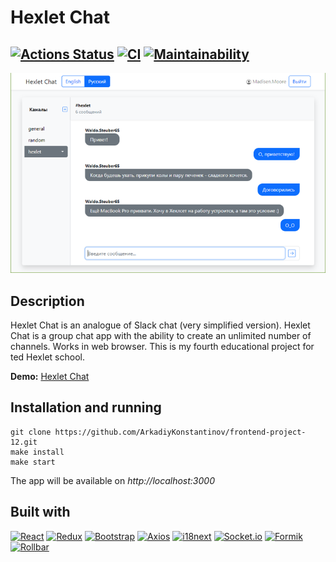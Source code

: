 # Hexlet Chat
[![Actions Status](https://github.com/ArkadiyKonstantinov/frontend-project-12/workflows/hexlet-check/badge.svg)](https://github.com/ArkadiyKonstantinov/frontend-project-12/actions)
[![CI](https://github.com/ArkadiyKonstantinov/frontend-project-12/actions/workflows/ci.yml/badge.svg)](https://github.com/ArkadiyKonstantinov/frontend-project-12/actions/workflows/ci.yml)
[![Maintainability](https://api.codeclimate.com/v1/badges/0da330c292d81475057d/maintainability)](https://codeclimate.com/github/ArkadiyKonstantinov/frontend-project-12/maintainability)
---

<div align=center>
    <img src="hexlet-chat-screenshot.png">
</div>

## Description
Hexlet Chat is an analogue of Slack chat (very simplified version).
Hexlet Chat is a group chat app with the ability to create an unlimited number of channels. Works in web browser.
This is my fourth educational project for ted Hexlet school.

**Demo:** [Hexlet Chat](https://slackchat.up.railway.app/)

## Installation and running
```
git clone https://github.com/ArkadiyKonstantinov/frontend-project-12.git
make install
make start
```
The app will be available on _http://localhost:3000_

## Built with

[![React][React-badge]][React-url]
[![Redux][Redux-badge]][Redux-url]
[![Bootstrap][Bootstrap-badge]][Bootstrap-url]
[![Axios][Axios-badge]][Axios-url]
[![i18next][i18next-badge]][i18next-url]
[![Socket.io][Socket.io-badge]][Socket.io-url]
[![Formik][Formik-badge]][Formik-url]
[![Rollbar][Rollbar-badge]][Rollbar-url]

[React-badge]: https://img.shields.io/badge/React-087ea4?style=for-the-badge&logo=react&logoColor=white
[React-url]: https://react.dev

[Redux-badge]: https://img.shields.io/badge/Redux-764abc?style=for-the-badge&logo=redux
[Redux-url]: https://redux.js.org

[Bootstrap-badge]: https://img.shields.io/badge/Bootstrap-712CF9?style=for-the-badge&logo=bootstrap&logoColor=white
[Bootstrap-url]: https://getbootstrap.com

[i18next-badge]: https://img.shields.io/badge/i18next-26A69A?style=for-the-badge&logo=i18next&logoColor=white
[i18next-url]: https://www.i18next.com

[Axios-badge]: https://img.shields.io/badge/Axios-5A29E4?style=for-the-badge&logo=axios&logoColor=white
[Axios-url]: https://axios-http.com

[Formik-badge]: https://img.shields.io/badge/Formik-ffffff?style=for-the-badge&logo=data%3Aimage%2Fpng%3Bbase64%2CiVBORw0KGgoAAAANSUhEUgAAAB4AAAAeCAYAAAA7MK6iAAAGQklEQVR42q1WA4AkyxKMwbNt2%2FaZ6z3btm3btr22bXvPts3F%2FKjsPt8tf427ayoyIyKzCqUfBj5NZr4Zocabf38EK28%2FOERl4%2FNmf%2BuXjTLv%2FzQUlgkGg0m%2BP%2Fvuc%2Fh7%2BgjUT7uABhkW1EspROMdFlTfsgkvf%2FOiPt9QXkCjgKrxxPPAN50bo27CfjTeRcCkfNRNymMAFjhGn%2BHLB1XWtoI2jGUFNPBl1vkFPrT5HTYBEWiy24L6KQWoE3%2BLgCrbW7ANcUct9wlwjNkHKy9XaMTwzVBqHU13dHztx3eYxQo02ZUvtBJQqG2QboF9eDxqe06CTWggg7mFRjkW1HLdDIkXptJmqQE%2B89bT%2BGPiADTMOo9GuQowT6hVgJKZ9ywysJ7XLqMBM68bf0OArX2ctJgNT5ZQZ4P2Zn4O%2BLqjLRxjd6DJTi6YSB0TbilAfr8Aa7%2FVBJ3L%2B4e0awymXjIDyrTQ3bvw75xmeO2Xl6ENSaToTDVan4S1ryuaHVDa5Ws6plr4yodtkC9pnAKHiGRd2wIGcouMEDzhNGpsnYLqW2dwziwGEI1%2F583A8x8%2BqwMYHgNs0qL6bXRP0riKGQVzcV3HyBRY%2BUyBbbC3BMBACJin7lHzPAJtRJU1fWEXHKEkYYBOsPGPQ5M9Fq5xEF%2B1q3KnOh4BLG7An5NWotF2ZZAVqLFtNmq7L4aV30pmdF6nOo%2FABUKrTWAE%2FpnTinM38ZoqqQJ%2BKmBXBpHIuRYVCNeZroOYHw%2F8x4Ql0ggaZiqTuKG2xyo0ylb1ekvpKLQ6RO9mhsNQffMk1HCaqDUQ0TkPDTm3pssslpS7mitmq7xyQkmAF6LpXqWfijyGrvUVPZkhXXuBYLNZWgNhH5GjlY7bfLJx8x6nL0WV1e1QaVkX3lsq%2F6u2YWYRwDr%2F3%2FWoCbtQF7UQM44hkCca7VAAW1BhUQ8uHCAZklJmeBNWHktVQJRjDax8pzKIc7ALcYF9aBLsw9Io1VT8PaOuDlKkxnPpyEjUdB6Lymtm4p%2FZ46nRSNR0Wkqw61rmCeJ0ZSxm35V0j5dGImZkUNa%2BG8hUjJorGv87t4tubFMRVI%2Bfo6jmIlfw76Lh%2BHVEa3aksxpgUh6zFGMRKBO1vaexVXqJtpSDAUkDIWNbmG2CsKY0r7q%2BBOb6c8pCZS5ZyNorGtU2ukvUSkdpl3HHldtpnuWs8bN6AxGniyFtg5LxxyQ7%2FLugB%2BrEHFB9nUacXBSwRsOP%2FVsz6st6zw2jI7dJIHUTr7BjbaUE41Bt%2FWABEScTVHP6flTdOAzVNs1DbZqqltsGkcA2cDMqLR9%2BG%2BTxDeSX4Z2pz3Tq5ENjhKHqOne2xlQCjqFpwun2m1x0npSWlFHyZdRwWYDKq%2FrBNjRFBUkwJ85NkIAcIyPx06CqGkaR5pq8kLuQMogHTdEKf01txkXcJGPSSnovs7bnqYz56U7AHrD291b3KE%2FevQ1ESrLxTgsZmlO8xr%2BPmyWdS6h28UflFRvlz0pj2Qoz8kl%2FT1Re3Z9aL2bGV3lNOhrvi86UaDI9sFVdF39UWTWzeOB%2FZi1A0z1KPwu1imQzcBdnirFij1PDiai0egQcow8LlUpjoT1d6ZwLK%2BX0IE9%2BbqQkM8nCVTaQhcU3kA9t%2FmYHyuTupCKPIE1ewkBNp%2BXMtD8XTRQ2eAIRNzeQMjoFK88lBFuMOgknJYh6pNwhchf9sZVyNXi8xvduXU%2B9YmI9D%2BFiPmwgQ2ieEaTOiSAFWvkkqLqVzkX9ndnhphEkRwNMVkcicTqNVoj%2FFk3Fs%2B%2FfXr%2BYg51%2BfMBz75totn5sGNfv7EzUWQxkHx5NKicROESC4DX9DFaozEn9XfBOxc8e3yofl7nR%2FCQA0FyeaEyq72wEsXuY%2FUzut5vEWFrHkp2LgErnNHzapJpesgbpD6U65urHWW4MLmpBZnOaGq4g6Hx2r6N3GFC0s3bJxEn8PLQLnnrNfOf%2FRRx5igeutNyDZgtHTfdx1DFN01Y%2F2rJ0WGo3UWHBbLz0%2Bat3aNVOqCjTuEPPTwMrsZRidOMUSoai4261bfrhvarfQhsK0CwylW8Y9OWeNOCbTo24VWaiYY40FuqYha%2Fa2%2FCeTCyS1rLj64589u0neGwdywYzDs%2B%2B%2B8QdOYTW0o%2F%2FAXYJd06GMB7SAAAAAElFTkSuQmCC
[Formik-url]: https://formik.org

[Socket.io-badge]: https://img.shields.io/badge/Socket.io-000000?style=for-the-badge&logo=socket.io
[Socket.io-url]: https://socket.io/

[Rollbar-badge]: https://img.shields.io/badge/Rollbar-fafaf8?style=for-the-badge&logo=data%3Aimage%2Fpng%3Bbase64%2CiVBORw0KGgoAAAANSUhEUgAAAB4AAAAZCAMAAAAR624oAAADAFBMVEVHcEwtY%2F83bP86cP47cv46cv48cv47cv47cf47cv48cv48c%2F48cv47c%2F84bf87cP48c%2F48cv47cv88dP49c%2F49c%2F8%2FeP9Aev9Be%2F8%2Bdv8%2Bdf8%2Fd%2F88c%2F46b%2F86b%2F47cf88c%2F48c%2F48c%2F48cv48cv49df9Aef88cv9CfP89df46cf88cP48c%2F89dP47cv44bP87c%2F88cv47cf47c%2F48cv48c%2F8%2Fef87cv4off87cv88cf47cf49dP48cv49dP88c%2F47cv48c%2F48c%2F47cv47cv46cv88cv88c%2F49dP88c%2F4%2Bd%2F86cf44cf48cv47cv47cv47cf45cf88c%2F48cv47cv89df87c%2F49dP48cv4xZP88c%2F48c%2F48c%2F46bf87c%2F48dP47cf48cv49dP48cv47c%2F48c%2F88cv48c%2F5Ae%2F88cv47cf49df47cf47cf48dP48c%2F4%2Bdf47cf48c%2F88cv87cf49dP48cf48cv49dv49c%2F49df48cf48cf48c%2F5BfP88c%2F47cv48bf44cP49df49dP48cv87cf46cv49df48cv88cv48cv86bf47cf49df48dP49df47cv48cv48cv89dP4%2Bc%2F88a%2F88cv44a%2F47cf47cv49dP47cv48dP49df4%2Bdv83cf49df49df47cf49dP48c%2F48c%2F4%2Bdv48c%2F49dP40a%2F88cv86bf49dP89c%2F48c%2F48c%2F48cf89df46cP49df48c%2F48eP9Bev88cP89cv89df4%2Bdf49df49cf47cv49df48dP48c%2F48dP48cf89df89dv47cv44bP49df88c%2F48cf4xaf87cP89df49df49df49dP48c%2F48cv42Z%2F89dv46cP47cP48c%2F47cP48cv48c%2F46cP48dP46b%2F48cv47cf47cf47c%2F48cv47cv49dP47cf48cv48cP47cf4%2Fdv88cf47b%2F47cv47cv48cf49c%2F49c%2F48cv49df47cf46cf88cf4%2Bdv48cf88cP47cf47cf47cf49dP43Y%2F49df47cf5IjswzAAABAHRSTlMAAQ4lOVZxkK7M3cGCLxc2ep3A2vH%2F%2F%2F%2F%2F%2F%2F%2F%2FpRIZO2GLstPy%2F%2F%2F%2F%2F88LK1Su1QwyXrzj%2Ff%2F%2FMAUnV4q75P%2BNPXSs2fsfT4i%2F6%2F%2FtI1mV9%2Bsck%2FkQQ4XE9QNwsegUUNYqbcr8R55S5v9MQZfi5r2K9TOH8MiUYG%2F3IMV8RaH%2F9WoKGt%2FYoGIs3GXgqS1T8zfq7rp4uBYClxXtSa%2F6o9XxEc7rNeXQhP2ifgd%2FIsxcUZs%2F5Dz5ciH%2FIV%2F87dModbbRmbT%2F7%2BdLHqprWglD9uG5x7CGBvsuVY4%2Btpgpp03b89dnfunJtcobxf%2Ffkb7Rzvz93%2FvYnuv8zOzDpuq%2BEd5dcx1%2BgwAAAKJJREFUeNp9zDEKAjEQheGHlWBpo26%2F%2FwWsrQQrwUN4BivtrD2RWOkNvI%2FCJJCQyexr8njf7Goy81BGAPpmdOnzAdjZjTwfASmp5%2FSh9AF5hvzytqerC%2FJOq2cs6nCSbTXTaDNT4yBFDDMU8RJEyA%2BeEreITVDAbDTBkGqVmq1%2FYV9CVqQ1Vu5qf37FZEhnLa8YrTrN2y%2FXVuvthVeV7YRP0T9iGCaqAW8hYwAAAABJRU5ErkJggg%3D%3D
[Rollbar-url]: https://rollbar.com/